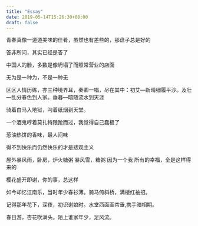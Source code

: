 ```yaml
---
title: "Essay"
date: 2019-05-14T15:26:30+08:00
draft: false
---
```

青春真像一道道美味的佳肴，虽然也有差些的，那盘子总是好的

答非所问，其实已经是答了

中国人的脸，多数是像坍塌了而照常营业的店面

无为是一种为，不是一种无

区区人情历练，亦三种境界耳，秦卿一唱，尽在其中：初艾—新晴细履平沙。及壮—乱分春色到人家。垂暮—暗随流水到天涯

骑着白马入地狱，叼着纸烟到天堂。

一个酒鬼哼着莫扎特踉跄而过，我觉得自己蠢极了

葱油热饼的香味，最人间味

得不到快乐而仍然快乐的才是悲观主义

屋外暴风雨，卧房，炉火糖粥
暴风雪，糖粥
因为一个我
所有的幸福，全是这样得来的

樱花盛开即谢，你的事，总这样

如今却忆江南乐，当时年少春衫薄。骑马倚斜桥，满楼红袖招。

记得那年花下，深夜，初识谢娘时。水堂西面画帘垂,携手暗相期。

春日游，杏花吹满头。陌上谁家年少，足风流。
